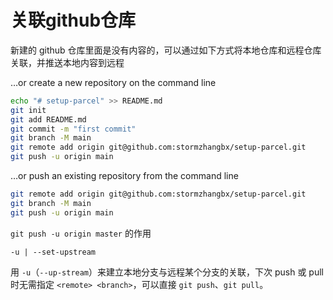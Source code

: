 # 关联github仓库

新建的 github 仓库里面是没有内容的，可以通过如下方式将本地仓库和远程仓库关联，并推送本地内容到远程

…or create a new repository on the command line

```bash
echo "# setup-parcel" >> README.md
git init
git add README.md
git commit -m "first commit"
git branch -M main
git remote add origin git@github.com:stormzhangbx/setup-parcel.git
git push -u origin main
```

…or push an existing repository from the command line

```bash
git remote add origin git@github.com:stormzhangbx/setup-parcel.git
git branch -M main
git push -u origin main
```

`git push -u origin master` 的作用

`-u | --set-upstream`

用 `-u`（`--up-stream`）来建立本地分支与远程某个分支的关联，下次 push 或 pull 时无需指定 `<remote> <branch>`，可以直接 `git push`、`git pull`。
